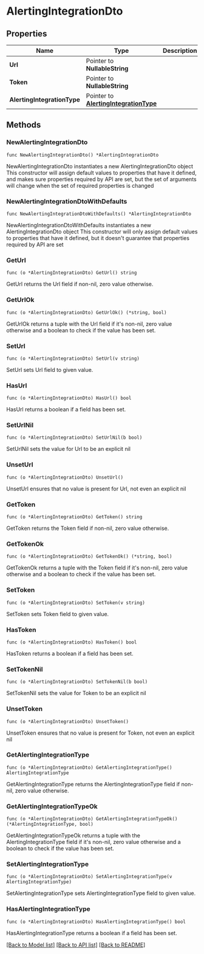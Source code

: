 # AlertingIntegrationDto

## Properties

Name | Type | Description | Notes
------------ | ------------- | ------------- | -------------
**Url** | Pointer to **NullableString** |  | [optional] 
**Token** | Pointer to **NullableString** |  | [optional] 
**AlertingIntegrationType** | Pointer to [**AlertingIntegrationType**](AlertingIntegrationType.md) |  | [optional] 

## Methods

### NewAlertingIntegrationDto

`func NewAlertingIntegrationDto() *AlertingIntegrationDto`

NewAlertingIntegrationDto instantiates a new AlertingIntegrationDto object
This constructor will assign default values to properties that have it defined,
and makes sure properties required by API are set, but the set of arguments
will change when the set of required properties is changed

### NewAlertingIntegrationDtoWithDefaults

`func NewAlertingIntegrationDtoWithDefaults() *AlertingIntegrationDto`

NewAlertingIntegrationDtoWithDefaults instantiates a new AlertingIntegrationDto object
This constructor will only assign default values to properties that have it defined,
but it doesn't guarantee that properties required by API are set

### GetUrl

`func (o *AlertingIntegrationDto) GetUrl() string`

GetUrl returns the Url field if non-nil, zero value otherwise.

### GetUrlOk

`func (o *AlertingIntegrationDto) GetUrlOk() (*string, bool)`

GetUrlOk returns a tuple with the Url field if it's non-nil, zero value otherwise
and a boolean to check if the value has been set.

### SetUrl

`func (o *AlertingIntegrationDto) SetUrl(v string)`

SetUrl sets Url field to given value.

### HasUrl

`func (o *AlertingIntegrationDto) HasUrl() bool`

HasUrl returns a boolean if a field has been set.

### SetUrlNil

`func (o *AlertingIntegrationDto) SetUrlNil(b bool)`

 SetUrlNil sets the value for Url to be an explicit nil

### UnsetUrl
`func (o *AlertingIntegrationDto) UnsetUrl()`

UnsetUrl ensures that no value is present for Url, not even an explicit nil
### GetToken

`func (o *AlertingIntegrationDto) GetToken() string`

GetToken returns the Token field if non-nil, zero value otherwise.

### GetTokenOk

`func (o *AlertingIntegrationDto) GetTokenOk() (*string, bool)`

GetTokenOk returns a tuple with the Token field if it's non-nil, zero value otherwise
and a boolean to check if the value has been set.

### SetToken

`func (o *AlertingIntegrationDto) SetToken(v string)`

SetToken sets Token field to given value.

### HasToken

`func (o *AlertingIntegrationDto) HasToken() bool`

HasToken returns a boolean if a field has been set.

### SetTokenNil

`func (o *AlertingIntegrationDto) SetTokenNil(b bool)`

 SetTokenNil sets the value for Token to be an explicit nil

### UnsetToken
`func (o *AlertingIntegrationDto) UnsetToken()`

UnsetToken ensures that no value is present for Token, not even an explicit nil
### GetAlertingIntegrationType

`func (o *AlertingIntegrationDto) GetAlertingIntegrationType() AlertingIntegrationType`

GetAlertingIntegrationType returns the AlertingIntegrationType field if non-nil, zero value otherwise.

### GetAlertingIntegrationTypeOk

`func (o *AlertingIntegrationDto) GetAlertingIntegrationTypeOk() (*AlertingIntegrationType, bool)`

GetAlertingIntegrationTypeOk returns a tuple with the AlertingIntegrationType field if it's non-nil, zero value otherwise
and a boolean to check if the value has been set.

### SetAlertingIntegrationType

`func (o *AlertingIntegrationDto) SetAlertingIntegrationType(v AlertingIntegrationType)`

SetAlertingIntegrationType sets AlertingIntegrationType field to given value.

### HasAlertingIntegrationType

`func (o *AlertingIntegrationDto) HasAlertingIntegrationType() bool`

HasAlertingIntegrationType returns a boolean if a field has been set.


[[Back to Model list]](../README.md#documentation-for-models) [[Back to API list]](../README.md#documentation-for-api-endpoints) [[Back to README]](../README.md)



